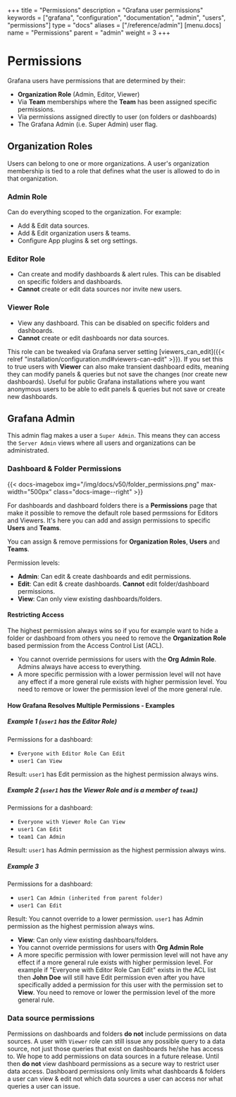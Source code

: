 +++
title = "Permissions"
description = "Grafana user permissions"
keywords = ["grafana", "configuration", "documentation", "admin", "users", "permissions"]
type = "docs"
aliases = ["/reference/admin"]
[menu.docs]
name = "Permissions"
parent = "admin"
weight = 3
+++

# Permissions

Grafana users have permissions that are determined by their:

- **Organization Role** (Admin, Editor, Viewer)
- Via **Team** memberships where the **Team** has been assigned specific permissions.
- Via permissions assigned directly to user (on folders or dashboards)
- The Grafana Admin (i.e. Super Admin) user flag.

## Organization Roles

Users can belong to one or more organizations. A user's organization membership is tied to a role that defines what the user is allowed to do in that organization.

### Admin Role

Can do everything scoped to the organization. For example:

- Add & Edit data sources.
- Add & Edit organization users & teams.
- Configure App plugins & set org settings.

### Editor Role

- Can create and modify dashboards & alert rules. This can be disabled on specific folders and dashboards.
- **Cannot** create or edit data sources nor invite new users.

### Viewer Role

- View any dashboard. This can be disabled on specific folders and dashboards.
- **Cannot** create or edit dashboards nor data sources.

This role can be tweaked via Grafana server setting [viewers_can_edit]({{< relref "installation/configuration.md#viewers-can-edit" >}}). If you set this to true users
with **Viewer** can also make transient dashboard edits, meaning they can modify panels & queries but not save the changes (nor create new dashboards).
Useful for public Grafana installations where you want anonymous users to be able to edit panels & queries but not save or create new dashboards.

## Grafana Admin

This admin flag makes a user a `Super Admin`. This means they can access the `Server Admin` views where all users and organizations can be administrated.

### Dashboard & Folder Permissions

{{< docs-imagebox img="/img/docs/v50/folder_permissions.png" max-width="500px" class="docs-image--right" >}}

For dashboards and dashboard folders there is a **Permissions** page that make it possible to
remove the default role based permssions for Editors and Viewers. It's here you can add and assign permissions to specific **Users** and **Teams**.

You can assign & remove permissions for **Organization Roles**, **Users** and **Teams**.

Permission levels:

- **Admin**: Can edit & create dashboards and edit permissions.
- **Edit**: Can edit & create dashboards. **Cannot** edit folder/dashboard permissions.
- **View**: Can only view existing dashboards/folders.

#### Restricting Access

The highest permission always wins so if you for example want to hide a folder or dashboard from others you need to remove the **Organization Role** based permission from the Access Control List (ACL).

- You cannot override permissions for users with the **Org Admin Role**. Admins always have access to everything.
- A more specific permission with a lower permission level will not have any effect if a more general rule exists with higher permission level. You need to remove or lower the permission level of the more general rule.

#### How Grafana Resolves Multiple Permissions - Examples

##### Example 1 (`user1` has the Editor Role)

Permissions for a dashboard:

- `Everyone with Editor Role Can Edit`
- `user1 Can View`

Result: `user1` has Edit permission as the highest permission always wins.

##### Example 2 (`user1` has the Viewer Role and is a member of `team1`)

Permissions for a dashboard:

- `Everyone with Viewer Role Can View`
- `user1 Can Edit`
- `team1 Can Admin`

Result: `user1` has Admin permission as the highest permission always wins.

##### Example 3

Permissions for a dashboard:

- `user1 Can Admin (inherited from parent folder)`
- `user1 Can Edit`

Result: You cannot override to a lower permission. `user1` has Admin permission as the highest permission always wins.

- **View**: Can only view existing dashboars/folders.
- You cannot override permissions for users with **Org Admin Role**
- A more specific permission with lower permission level will not have any effect if a more general rule exists with higher permission level. For example if "Everyone with Editor Role Can Edit" exists in the ACL list then **John Doe** will still have Edit permission even after you have specifically added a permission for this user with the permission set to **View**. You need to remove or lower the permission level of the more general rule.

### Data source permissions

Permissions on dashboards and folders **do not** include permissions on data sources. A user with `Viewer` role
can still issue any possible query to a data source, not just those queries that exist on dashboards he/she has access to.
We hope to add permissions on data sources in a future release. Until then **do not** view dashboard permissions as a secure
way to restrict user data access. Dashboard permissions only limits what dashboards & folders a user can view & edit not which
data sources a user can access nor what queries a user can issue.

